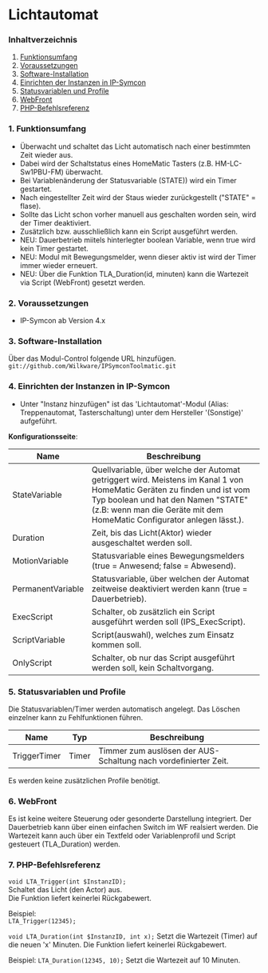# Lichtautomat

### Inhaltverzeichnis

1. [Funktionsumfang](#1-funktionsumfang)
2. [Voraussetzungen](#2-voraussetzungen)
3. [Software-Installation](#3-software-installation)
4. [Einrichten der Instanzen in IP-Symcon](#4-einrichten-der-instanzen-in-ip-symcon)
5. [Statusvariablen und Profile](#5-statusvariablen-und-profile)
6. [WebFront](#6-webfront)
7. [PHP-Befehlsreferenz](#7-php-befehlsreferenz)

### 1. Funktionsumfang

* Überwacht und schaltet das Licht automatisch nach einer bestimmten Zeit wieder aus.
* Dabei wird der Schaltstatus eines HomeMatic Tasters (z.B. HM-LC-Sw1PBU-FM) überwacht.
* Bei Variablenänderung der Statusvariable (STATE)) wird ein Timer gestartet.
* Nach eingestellter Zeit wird der Staus wieder zurückgestellt ("STATE" = flase).
* Sollte das Licht schon vorher manuell aus geschalten worden sein, wird der Timer deaktiviert.
* Zusätzlich bzw. ausschließlich kann ein Script ausgeführt werden. 
* NEU: Dauerbetrieb miitels hinterlegter boolean Variable, wenn true wird kein Timer gestartet.
* NEU: Modul mit Bewegungsmelder, wenn dieser aktiv ist wird der Timer immer wieder erneuert.
* NEU: Über die Funktion TLA_Duration(id, minuten) kann die Wartezeit via Script (WebFront) gesetzt werden.

### 2. Voraussetzungen

- IP-Symcon ab Version 4.x

### 3. Software-Installation

Über das Modul-Control folgende URL hinzufügen.  
`git://github.com/Wilkware/IPSymconToolmatic.git`

### 4. Einrichten der Instanzen in IP-Symcon

- Unter "Instanz hinzufügen" ist das 'Lichtautomat'-Modul (Alias: Treppenautomat, Tasterschaltung) unter dem Hersteller '(Sonstige)' aufgeführt.

__Konfigurationsseite__:

Name               | Beschreibung
------------------ | ---------------------------------
StateVariable      | Quellvariable, über welche der Automat getriggert wird.  Meistens im Kanal 1 von HomeMatic Geräten zu finden und ist vom Typ boolean  und hat den Namen "STATE" (z.B: wenn man die Geräte mit dem HomeMatic Configurator anlegen lässt.).
Duration           | Zeit, bis das Licht(Aktor) wieder ausgeschaltet werden soll.
MotionVariable     | Statusvariable eines Bewegungsmelders (true = Anwesend; false = Abwesend).
PermanentVariable  | Statusvariable, über welchen der Automat zeitweise deaktiviert werden kann (true = Dauerbetrieb).
ExecScript         | Schalter, ob zusätzlich ein Script ausgeführt werden soll (IPS_ExecScript).
ScriptVariable     | Script(auswahl), welches zum Einsatz kommen soll.
OnlyScript         | Schalter, ob nur das Script ausgeführt werden soll, kein Schaltvorgang.


### 5. Statusvariablen und Profile

Die Statusvariablen/Timer werden automatisch angelegt. Das Löschen einzelner kann zu Fehlfunktionen führen.

Name               | Typ       | Beschreibung
------------------ | --------- | ----------------
TriggerTimer       | Timer     | Timmer zum auslösen der AUS-Schaltung nach vordefinierter Zeit.

Es werden keine zusätzlichen Profile benötigt.

### 6. WebFront

Es ist keine weitere Steuerung oder gesonderte Darstellung integriert.
Der Dauerbetrieb kann über einen einfachen Switch im WF realsiert werden.
Die Wartezeit kann auch über ein Textfeld oder Variablenprofil und Script gesteuert (TLA_Duration) werden.

### 7. PHP-Befehlsreferenz

`void LTA_Trigger(int $InstanzID);`  
Schaltet das Licht (den Actor) aus.  
Die Funktion liefert keinerlei Rückgabewert.  

Beispiel:  
`LTA_Trigger(12345);`  

`void LTA_Duration(int $InstanzID, int x);`
Setzt die Wartezeit (Timer) auf die neuen 'x' Minuten.
Die Funktion liefert keinerlei Rückgabewert.

Beispiel:
`LTA_Duration(12345, 10);`
Setzt die Wartezeit auf 10 Minuten.
